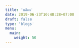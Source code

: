 ```yaml
---
title: 'บล็อก'
date: 2019-06-23T10:48:28+07:00
draft: false
type: 'blogs'
menu:
  main:
    weight: 50
---
```

